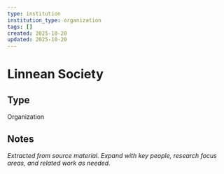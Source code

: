 ```yaml
---
type: institution
institution_type: organization
tags: []
created: 2025-10-20
updated: 2025-10-20
---
```


# Linnean Society

## Type

Organization

## Notes

*Extracted from source material. Expand with key people, research focus areas, and related work as needed.*
